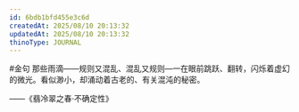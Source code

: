 ```yaml
---
id: 6bdb1bfd455e3c6d
createdAt: 2025/08/10 20:13:32
updatedAt: 2025/08/10 20:13:32
thinoType: JOURNAL
---
```

#金句 那些雨滴——规则又混乱、混乱又规则—一在眼前跳跃、翻转，闪烁着虚幻的微光。看似渺小，却涌动着古老的、有关混沌的秘密。

——《翡冷翠之春·不确定性》